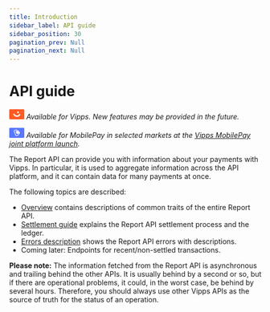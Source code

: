 ```yaml
---
title: Introduction
sidebar_label: API guide
sidebar_position: 30
pagination_prev: Null
pagination_next: Null
---
```


# API guide

![Vipps](../images/vipps.png) *Available for Vipps. New features may be provided in the future.*

![MobilePay](../images/mp.png) *Available for MobilePay in selected markets at the [Vipps MobilePay joint platform launch](https://www.vippsmobilepay.com/#about).*

The Report API can provide you with information about your payments with Vipps. In particular, it is used to
aggregate information across the API platform, and it can contain data for many
payments at once.

The following topics are described:

* [Overview](overview.md) contains descriptions of common traits of the entire Report API.
* [Settlement guide](settlement.md) explains the Report API settlement process and the ledger.
* [Errors description](errors.md) shows the Report API errors with descriptions.
* Coming later: Endpoints for recent/non-settled transactions.

**Please note:** The information fetched from the Report API is
asynchronous and trailing behind the other APIs. It is usually behind
by a second or so, but if there are operational problems, it could, in the worst
case, be behind by several hours. Therefore, you should always use other
Vipps APIs as the source of truth for the status of an operation.
